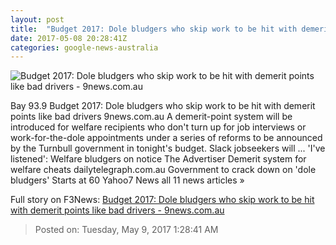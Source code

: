 ```yaml
---
layout: post
title:  "Budget 2017: Dole bludgers who skip work to be hit with demerit points like bad drivers - 9news.com.au"
date: 2017-05-08 20:28:41Z
categories: google-news-australia
---
```


![Budget 2017: Dole bludgers who skip work to be hit with demerit points like bad drivers - 9news.com.au](http://9network-vod-progressive.akamaized.net/media2/664969388001/2017/05/664969388001_5426519354001_5426470567001-vs.jpg)

Bay 93.9 Budget 2017: Dole bludgers who skip work to be hit with demerit points like bad drivers 9news.com.au A demerit-point system will be introduced for welfare recipients who don't turn up for job interviews or work-for-the-dole appointments under a series of reforms to be announced by the Turnbull government in tonight's budget. Slack jobseekers will ... 'I've listened': Welfare bludgers on notice The Advertiser Demerit system for welfare cheats dailytelegraph.com.au Government to crack down on 'dole bludgers' Starts at 60 Yahoo7 News all 11 news articles »


Full story on F3News: [Budget 2017: Dole bludgers who skip work to be hit with demerit points like bad drivers - 9news.com.au](http://www.f3nws.com/n/PNvrdD)

> Posted on: Tuesday, May 9, 2017 1:28:41 AM
